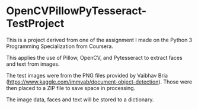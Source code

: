 # OpenCVPillowPyTesseract-TestProject
This is a project derived from one of the assignment I made on the Python 3 Programming Specialization from Coursera.

This applies the use of Pillow, OpenCV, and Pytesseract to extract faces and text from images.

The test images were from the PNG files provided by Vaibhav Bria (https://www.kaggle.com/immvab/document-object-detection).  Those were then placed to a ZIP file to save space in processing. 

The image data, faces and text will be stored to a dictionary.
